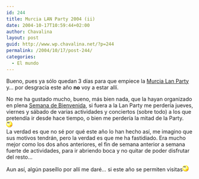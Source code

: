 ```yaml
---
id: 244
title: Murcia LAN Party 2004 (ii)
date: 2004-10-17T10:59:44+02:00
author: Chavalina
layout: post
guid: http://www.wp.chavalina.net/?p=244
permalink: /2004/10/17/post-244/
categories:
  - El mundo
---
```

Bueno, pues ya sólo quedan 3 d&iacute;as para que empiece la <a href="http://www.murcialanparty.com/" target="_blank">Murcia Lan Party</a> y… por desgracia este a&ntilde;o **no** voy a estar all&iacute;.

No me ha gustado mucho, bueno, más bien nada, que la hayan organizado en plena <a href="http://www.um.es/bienvenida/" target="_blank">Semana de Bienvenida</a>, si fuera a la Lan Party me perder&iacute;a jueves, viernes y sábado de varias actividades y conciertos (sobre todo) a los que pretend&iacute;a ir desde hace tiempo, o bien me perder&iacute;a la mitad de la Party.  
![emo](/imagenes/emoticonos/pensativo.gif)  
La verdad es que no sé por qué este a&ntilde;o lo han hecho as&iacute;, me imagino que sus motivos tendrán, pero la verdad es que me ha fastidiado. Era mucho mejor como los dos a&ntilde;os anteriores, el fin de semana anterior a semana fuerte de actividades, para ir abriendo boca y no quitar de poder disfrutar del resto…

Aun as&iacute;, alg&uacute;n pase&iacute;llo por all&iacute; me daré… si este a&ntilde;o se permiten visitas![emo](/imagenes/emoticonos/pensativo.gif)